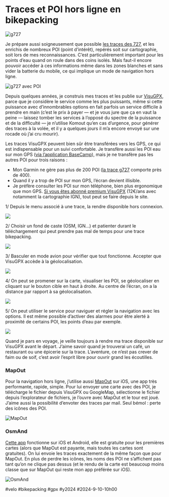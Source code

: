 # Traces et POI hors ligne en bikepacking

![g727](_i/2024-08-19-155959-Castanet-le-Haut.webp)

Je prépare aussi soigneusement que possible [les traces des 727](https://727bikepacking.fr/), et les enrichis de nombreux POI (point d’intérêt), repérés soit sur cartographie, soit lors de mes reconnaissances. C’est particulièrement important pour les points d’eau quand on roule dans des coins isolés. Mais faut-il encore pouvoir accéder à ces informations même dans les zones blanches et sans vider la batterie du mobile, ce qui implique un mode de navigation hors ligne.

![g727 avec POI](_i/g727.webp)

Depuis quelques années, je construis mes traces et les publie sur [VisuGPX](https://www.visugpx.com/), parce que je considère le service comme les plus puissants, même si cette puissance avec d’innombrables options en fait parfois un service difficile à prendre en main (c’est le prix à payer — et je vous jure que ça en vaut la peine — laissez tomber les services à l’opposé du spectre de la puissance et de la difficulté — je n’utilise Komout qu’en cas d’urgence, pour générer des traces à la volée, et il y a quelques jours il m’a encore envoyé sur une rocade où j’ai cru mourir).

Les traces VisuGPX peuvent bien sûr être transférées vers les GPS, ce qui est indispensable pour un suivi confortable. Je transfère aussi les POI eau sur mon GPS ([via l’application BaseCamp](https://tcrouzet.com/2023/02/10/comment-installer-une-trace-sur-garmin/)), mais je ne transfère pas les autres POI pour trois raisons :

* Mon Garmin ne gère pas plus de 200 POI ([la trace g727](https://727bikepacking.fr/g727/) comporte près de 400).
* Quand il y a trop de POI sur mon GPS, l’écran devient illisible.
* Je préfère consulter les POI sur mon téléphone, bien plus ergonomique que mon GPS.
[Si vous êtes abonné premium VisuGPX](https://www.visugpx.com/premium/) (12€/ans avec notamment la cartographie IGN), tout peut se faire depuis le site.

1/ Depuis le menu associé à une trace, la rendre disponible hors connexion.

 ![](_i/IMG_6888.png)

 2/ Choisir un fond de caste (OSM, IGN…) et patienter durant le téléchargement qui peut prendre pas mal de temps pour une trace bikepacking.

![](_i/IMG_6891.png)

3/ Basculer en mode avion pour vérifier que tout fonctionne. Accepter que VisuGPX accède à la géolocalisation.

![](_i/IMG_6892.png)

4/ On peut se promener sur la carte, visualiser les POI, se géolocaliser en cliquant sur le bouton cible en haut à droite. Au centre de l’écran, on a la distance par rapport à sa géolocalisation. 

![](_i/IMG_6893.png)

5/ On peut utiliser le service pour naviguer et régler la navigation avec les options. Il est même possible d’activer des alarmes pour être alerté à proximité de certains POI, les points d’eau par exemple.

![](_i/IMG_6894.png)

Quand je pars en voyage, je veille toujours à rendre ma trace disponible sur VisuGPX avant le départ. J’aime savoir quand je trouverai un café, un restaurant ou une épicerie sur la trace. L’aventure, ce n’est pas crever de faim ou de soif, c’est avoir l’esprit libre pour ouvrir grand les écoutilles.

### MapOut

Pour la navigation hors ligne, j’utilise aussi [MapOut](https://mapout.app/) sur iOS, une app très performante, rapide, simple. Pour lui envoyer une carte avec des POI, je télécharge le fichier depuis VisuGPX ou GoogleMap, sélectionne le fichier depuis l’explorateur de fichiers, je l’ouvre avec MapOut et le tour est joué. J’aime aussi la possibilité d’envoter des traces par mail. Seul bémol : perte des icônes des POI.

![MapOut](_i/mapout.webp)

### OsmAnd

[Cette app](https://osmand.net/) fonctionne sur iOS et Android, elle est gratuite pour les premières cartes (alors que MapOut est payante, mais toutes les cartes sont gratuites). On lui envoie les traces exactement de la même façon que pour MapOut. En plus de perdre les icônes, les noms des POI ne s’affichent pas tant qu’on ne clique pas dessus (et le rendu de la carte est beaucoup moins classe que sur MapOut qui reste mon app préférée sur iOS).

![OsmAnd](_i/osmand.webp)

#velo #bikepacking #gpx #y2024 #2024-9-10-10h00
